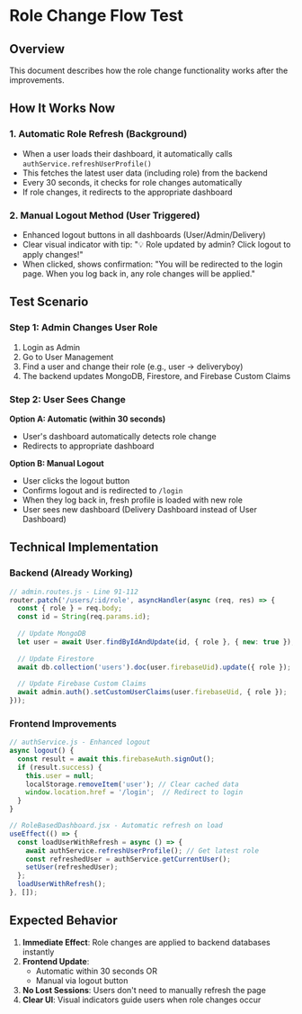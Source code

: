 # Role Change Flow Test

## Overview
This document describes how the role change functionality works after the improvements.

## How It Works Now

### 1. **Automatic Role Refresh** (Background)
- When a user loads their dashboard, it automatically calls `authService.refreshUserProfile()`
- This fetches the latest user data (including role) from the backend
- Every 30 seconds, it checks for role changes automatically
- If role changes, it redirects to the appropriate dashboard

### 2. **Manual Logout Method** (User Triggered)
- Enhanced logout buttons in all dashboards (User/Admin/Delivery)
- Clear visual indicator with tip: "💡 Role updated by admin? Click logout to apply changes!"
- When clicked, shows confirmation: "You will be redirected to the login page. When you log back in, any role changes will be applied."

## Test Scenario

### Step 1: Admin Changes User Role
1. Login as Admin
2. Go to User Management
3. Find a user and change their role (e.g., user → deliveryboy)
4. The backend updates MongoDB, Firestore, and Firebase Custom Claims

### Step 2: User Sees Change
**Option A: Automatic (within 30 seconds)**
- User's dashboard automatically detects role change
- Redirects to appropriate dashboard

**Option B: Manual Logout**
- User clicks the logout button 
- Confirms logout and is redirected to `/login`
- When they log back in, fresh profile is loaded with new role
- User sees new dashboard (Delivery Dashboard instead of User Dashboard)

## Technical Implementation

### Backend (Already Working)
```javascript
// admin.routes.js - Line 91-112
router.patch('/users/:id/role', asyncHandler(async (req, res) => {
  const { role } = req.body;
  const id = String(req.params.id);
  
  // Update MongoDB
  let user = await User.findByIdAndUpdate(id, { role }, { new: true });
  
  // Update Firestore
  await db.collection('users').doc(user.firebaseUid).update({ role });
  
  // Update Firebase Custom Claims
  await admin.auth().setCustomUserClaims(user.firebaseUid, { role });
}));
```

### Frontend Improvements
```javascript
// authService.js - Enhanced logout
async logout() {
  const result = await this.firebaseAuth.signOut();
  if (result.success) {
    this.user = null;
    localStorage.removeItem('user'); // Clear cached data
    window.location.href = '/login';  // Redirect to login
  }
}

// RoleBasedDashboard.jsx - Automatic refresh on load
useEffect(() => {
  const loadUserWithRefresh = async () => {
    await authService.refreshUserProfile(); // Get latest role
    const refreshedUser = authService.getCurrentUser();
    setUser(refreshedUser);
  };
  loadUserWithRefresh();
}, []);
```

## Expected Behavior

1. **Immediate Effect**: Role changes are applied to backend databases instantly
2. **Frontend Update**: 
   - Automatic within 30 seconds OR
   - Manual via logout button
3. **No Lost Sessions**: Users don't need to manually refresh the page
4. **Clear UI**: Visual indicators guide users when role changes occur